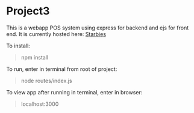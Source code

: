 # Project3
This is a webapp POS system using express for backend and ejs for front end. It is currently hosted here: [Starbies](https://starbies.onrender.com/)

To install:
> npm install

To run, enter in terminal from root of project:
> node routes/index.js

To view app after running in terminal, enter in browser:
> localhost:3000
